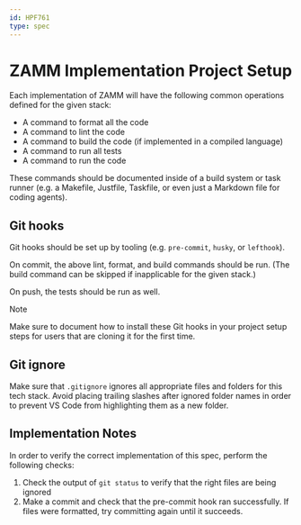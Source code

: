 ```yaml
---
id: HPF761
type: spec
---
```


# ZAMM Implementation Project Setup

Each implementation of ZAMM will have the following common operations defined for the given stack:

- A command to format all the code
- A command to lint the code
- A command to build the code (if implemented in a compiled language)
- A command to run all tests
- A command to run the code

These commands should be documented inside of a build system or task runner (e.g. a Makefile, Justfile, Taskfile, or even just a Markdown file for coding agents).

## Git hooks

Git hooks should be set up by tooling (e.g. `pre-commit`, `husky`, or `lefthook`).

On commit, the above lint, format, and build commands should be run. (The build command can be skipped if inapplicable for the given stack.)

On push, the tests should be run as well.

> [!NOTE]
> Make sure to document how to install these Git hooks in your project setup steps for users that are cloning it for the first time.

## Git ignore

Make sure that `.gitignore` ignores all appropriate files and folders for this tech stack. Avoid placing trailing slashes after ignored folder names in order to prevent VS Code from highlighting them as a new folder.

## Implementation Notes

In order to verify the correct implementation of this spec, perform the following checks:

1. Check the output of `git status` to verify that the right files are being ignored
2. Make a commit and check that the pre-commit hook ran successfully. If files were formatted, try committing again until it succeeds.
